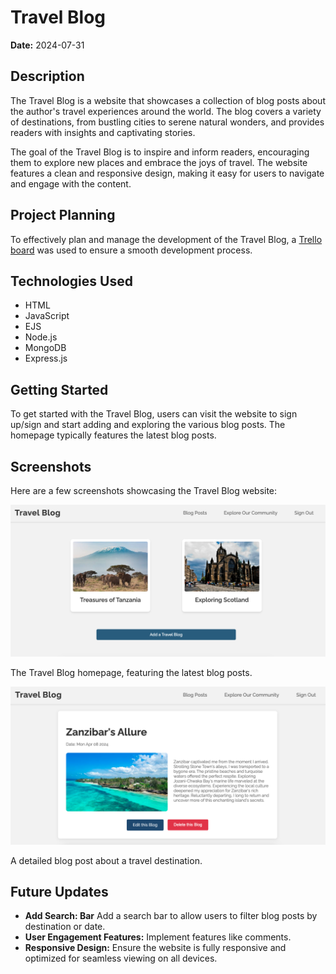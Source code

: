 # Travel Blog

**Date:** 2024-07-31

## Description

The Travel Blog is a website that showcases a collection of blog posts about the author's travel experiences around the world. The blog covers a variety of destinations, from bustling cities to serene natural wonders, and provides readers with insights and captivating stories.

The goal of the Travel Blog is to inspire and inform readers, encouraging them to explore new places and embrace the joys of travel. The website features a clean and responsive design, making it easy for users to navigate and engage with the content.

## Project Planning
To effectively plan and manage the development of the Travel Blog, a [Trello board](https://trello.com/invite/b/66a5116df97c05fc8e49346f/ATTI7db56923870b15a199d50ac7d051d1675D80A504/travel-blog) was used to ensure a smooth development process.

## Technologies Used

- HTML
- JavaScript
- EJS 
- Node.js
- MongoDB 
- Express.js

## Getting Started

To get started with the Travel Blog, users can visit the website to sign up/sign and start adding and exploring the various blog posts. The homepage typically features the latest blog posts.


## Screenshots

Here are a few screenshots showcasing the Travel Blog website:

![Travel Blog Homepage](/public/homepage.png)

The Travel Blog homepage, featuring the latest blog posts.

![Travel Blog Post](/public/showpage.png)

A detailed blog post about a travel destination.

## Future Updates

- **Add Search: Bar** Add a search bar to allow users to filter blog posts by destination or date.
- **User Engagement Features:** Implement features like comments.
- **Responsive Design:** Ensure the website is fully responsive and optimized for seamless viewing on all devices.

